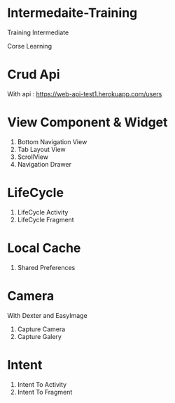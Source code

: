 # Intermedaite-Training
Training Intermediate


Corse Learning

# Crud Api 

With api : https://web-api-test1.herokuapp.com/users

# View Component & Widget

1. Bottom Navigation View
2. Tab Layout View
3. ScrollView
4. Navigation Drawer


# LifeCycle 

1. LifeCycle Activity
2. LifeCycle Fragment


# Local Cache

1. Shared Preferences

# Camera

With Dexter and EasyImage 

1. Capture Camera
2. Capture Galery

# Intent

1. Intent To Activity
2. Intent To Fragment

